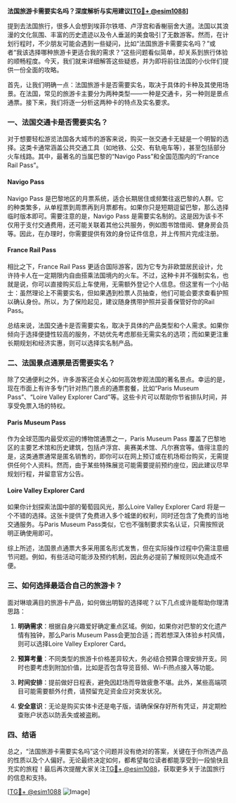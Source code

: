 **法国旅游卡需要实名吗？深度解析与实用建议[[TG💪+ @esim1088](https://t.me/s/esim1088)]**

提到去法国旅行，很多人会想到埃菲尔铁塔、卢浮宫和香榭丽舍大道。法国以其浪漫的文化氛围、丰富的历史遗迹以及令人垂涎的美食吸引了无数游客。然而，在计划行程时，不少朋友可能会遇到一些疑问，比如“法国旅游卡需要实名吗？”或者“我该选择哪种旅游卡更适合我的需求？”这些问题看似简单，却关系到旅行体验的顺畅程度。今天，我们就来详细解答这些疑惑，并为即将前往法国的小伙伴们提供一份全面的攻略。

首先，让我们明确一点：法国旅游卡是否需要实名，取决于具体的卡种及其使用场景。在法国，常见的旅游卡主要分为两种类型——一种是交通卡，另一种则是景点通票。接下来，我们将逐一分析这两种卡的特点及实名要求。

### 一、法国交通卡是否需要实名？

对于想要轻松游览法国各大城市的游客来说，购买一张交通卡无疑是一个明智的选择。这类卡通常涵盖公共交通工具（如地铁、公交、有轨电车等），甚至包括部分火车线路。其中，最著名的当属巴黎的“Navigo Pass”和全国范围内的“France Rail Pass”。

#### Navigo Pass

Navigo Pass 是巴黎地区的月票系统，适合长期居住或频繁往返巴黎的人群。它的种类繁多，从单程票到周票再到月票都有。如果你只是短期逗留巴黎，那么选择临时版本即可。需要注意的是，Navigo Pass 是需要实名制的。这是因为该卡不仅用于支付交通费用，还可能关联着其他公共服务，例如图书馆借阅、健身房会员等。因此，在办理时，你需要提供有效的身份证件信息，并上传照片完成注册。

#### France Rail Pass

相比之下，France Rail Pass 更适合国际游客，因为它专为非欧盟居民设计，允许持卡人在一定期限内自由搭乘法国境内的火车。不过，这种卡并不强制实名，也就是说，你可以直接购买后上车使用，无需额外登记个人信息。但这里有一个小贴士：虽然理论上不需要实名，但如果遇到检票人员抽查，他们可能会要求查看护照以确认身份。所以，为了保险起见，建议随身携带护照并妥善保管好你的Rail Pass。

总结来说，法国交通卡是否需要实名，取决于具体的产品类型和个人需求。如果你倾向于选择便捷性较高的服务，不妨优先考虑那些无需实名的选项；而如果更注重长期规划和经济实惠，则可以选择实名制产品。

### 二、法国景点通票是否需要实名？

除了交通便利之外，许多游客还会关心如何高效参观法国的著名景点。幸运的是，现在市面上有许多专门针对热门景点的通票套餐，比如“Paris Museum Pass”、“Loire Valley Explorer Card”等。这些卡片可以帮助你节省排队时间，并享受免票入场的特权。

#### Paris Museum Pass

作为全球范围内最受欢迎的博物馆通票之一，Paris Museum Pass 覆盖了巴黎地区的主要艺术馆和历史建筑，包括卢浮宫、奥赛美术馆、凡尔赛宫等。值得注意的是，这类通票通常是匿名销售的，即你可以在网上预订或在机场柜台购买，无需提供任何个人资料。然而，由于某些特殊展览可能需要提前预约座位，因此建议尽早规划行程，并留意官方公告。

#### Loire Valley Explorer Card

如果你计划探索法国中部的葡萄园风光，那么Loire Valley Explorer Card 将是一个不错的选择。这张卡提供了免费进入多个城堡的权利，同时还包含了免费的当地交通服务。与Paris Museum Pass类似，它也不强制要求实名认证，只需按照说明正确使用即可。

综上所述，法国景点通票大多采用匿名形式发售，但在实际操作过程中仍需注意细节问题。例如，有些活动可能涉及预约机制，因此务必提前了解规则以免造成不便。

### 三、如何选择最适合自己的旅游卡？

面对琳琅满目的旅游卡产品，如何做出明智的选择呢？以下几点或许能帮助你理清思路：

1. **明确需求**：根据自身兴趣爱好确定重点区域。例如，如果你对巴黎的文化遗产情有独钟，那么Paris Museum Pass会更加合适；而若想深入体验乡村风情，则可以选择Loire Valley Explorer Card。

2. **预算考量**：不同类型的旅游卡价格差异较大，务必结合预算合理安排开支。同时也要考虑到附加价值，比如是否包含导览音频、Wi-Fi热点接入等功能。

3. **时间安排**：提前做好日程表，避免因赶场而导致疲惫不堪。此外，某些高端项目可能需要额外付费，请预留充足资金应对突发状况。

4. **安全意识**：无论是购买实体卡还是电子版，请确保保存好所有凭证，并定期检查账户状态以防丢失或被盗刷。

### 四、结语

总之，“法国旅游卡需要实名吗”这个问题并没有绝对的答案，关键在于你所选产品的性质以及个人偏好。无论最终决定如何，都希望每位读者都能享受到一段愉快且充实的旅程！最后再次提醒大家关注[TG💪+ @esim1088](https://t.me/s/esim1088)，获取更多关于法国旅行的信息和支持。

[[TG💪+ @esim1088](https://t.me/s/esim1088) ![Image](https://i.postimg.cc/4NQfJmqS/Snipaste-2025-05-13-00-14-12.png)]